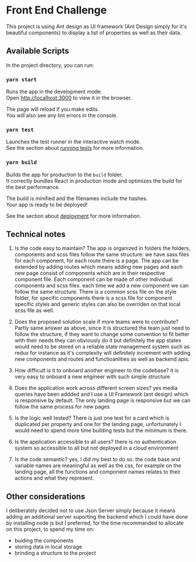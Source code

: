# Front End Challenge

This project is using Ant design as UI framework (Ant Design simply for it's beautiful components) to display a list of properties as well as their data.

## Available Scripts

In the project directory, you can run:

### `yarn start`

Runs the app in the development mode.\
Open [http://localhost:3000](http://localhost:3000) to view it in the browser.

The page will reload if you make edits.\
You will also see any lint errors in the console.

### `yarn test`

Launches the test runner in the interactive watch mode.\
See the section about [running tests](https://facebook.github.io/create-react-app/docs/running-tests) for more information.

### `yarn build`

Builds the app for production to the `build` folder.\
It correctly bundles React in production mode and optimizes the build for the best performance.

The build is minified and the filenames include the hashes.\
Your app is ready to be deployed!

See the section about [deployment](https://facebook.github.io/create-react-app/docs/deployment) for more information.

## Technical notes

1. Is the code easy to maintain?
   The app is organized in folders the folders, components and scss files follow the same structure: we have sass files for each component, for each route there is a page. The app can be extended by adding routes which means adding new pages and each new page consist of components which are in their respective component file. Each component can be made of other individual components and scss files. each time we add a new component we can follow the same structure.
   There is a common scss file on the style folder, for specific components there is a scss file for component specific styles and generic styles can also be overriden on that local scss file as well.

2. Does the proposed solution scale if more teams were to contribute?
   Partly same answer as above, since it is structured the team just need to follow the structure, if they want to change some convention to fit better with their needs they can obviously do it but definitely the app states would need to be stored on a reliable state management system such as redux for instance as it's complexity will definitely increment with adding new components and routes and functioanlities as well as backend apis.

3. How difficult is it to onboard another engineer to the codebase?
   it is very easy to onboard a new engineer with such simple structure

4. Does the application work across different screen sizes?
   yes media queries have been addded and I use a UI Framework (ant design) which is responsive by default. The only landing page is responsive but we can follow the same process for new pages

5. Is the logic well tested?
   There is just one test for a card which is duplicated per property and one for the landing page, unfortunately I would need to spend more time building tests but the minimum is there.

6. Is the application accessible to all users?
   there is no authentication system so accessible to all but not deployed in a cloud environment

7. Is the code semantic?
   yes, I did my best to do so. the code base and variable names are meaningful as well as the css, for example on the landing page, all the functions and component names relates to their actions and what they represent.

## Other considerations

I deliberately decided not to use Json Server simply because it means adding an additional server suporting the backend which I could have done by installing node js but I preferred, for the time recommanded to allocate on this project, to spend my time on:

- buiding the components
- storing data in local storage
- brinding a structure to the project
